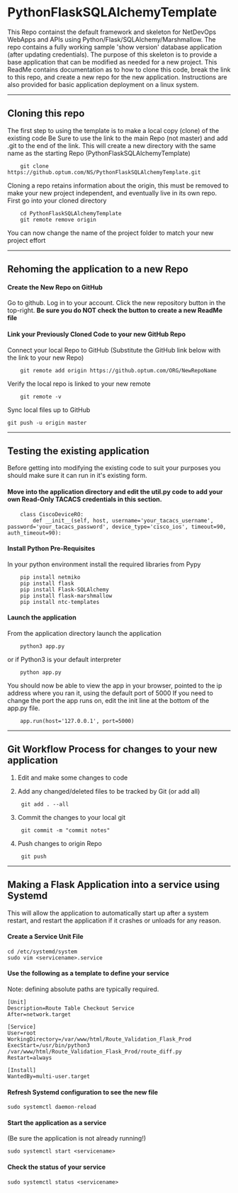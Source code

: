 # PythonFlaskSQLAlchemyTemplate
This Repo containst the default framework and skeleton for NetDevOps WebApps and APIs using Python/Flask/SQLAlchemy/Marshmallow. The repo contains a fully working sample 'show version' database application (after updating credentials). The purpose of this skeleton is to provide a base application that can be modified as needed for a new project. This ReadMe contains documentation as to how to clone this code, break the link to this repo, and create a new repo for the new application. Instructions are also provided for basic application deployment on a linux system. 

-----

## Cloning this repo
The first step to using the template is to make a local copy (clone) of the existing code
Be Sure to use the link to the main Repo (not master) and add .git to the end of the link. This will create a new directory with the same name as the starting Repo (PythonFlaskSQLAlchemyTemplate)

        git clone https://github.optum.com/NS/PythonFlaskSQLAlchemyTemplate.git

Cloning a repo retains information about the origin, this must be removed to make your new project independent, and eventually live in its own repo. First go into your cloned directory

        cd PythonFlaskSQLAlchemyTemplate
        git remote remove origin

You can now change the name of the project folder to match your new project effort

-----

## Rehoming the application to a new Repo

#### Create the New Repo on GitHub
Go to github.
Log in to your account.
Click the new repository button in the top-right. **Be sure you do NOT check the button to create a new ReadMe file**

#### Link your Previously Cloned Code to your new GitHub Repo
Connect your local Repo to GitHub (Substitute the GitHub link below with the link to your new Repo)

        git remote add origin https://github.optum.com/ORG/NewRepoName 

Verify the local repo is linked to your new remote

        git remote -v

Sync local files up to GitHub

    git push -u origin master


-----

## Testing the existing application
Before getting into modifying the existing code to suit your purposes you should make sure it can run in it's existing form.

#### Move into the application directory and edit the util.py code to add your own **Read-Only** TACACS credentials in this section. 

        class CiscoDeviceRO:
            def __init__(self, host, username='your_tacacs_username', password='your_tacacs_password', device_type='cisco_ios', timeout=90, auth_timeout=90):

#### Install Python Pre-Requisites
In your python environment install the required libraries from Pypy

        pip install netmiko
        pip install flask
        pip install Flask-SQLAlchemy
        pip install flask-marshmallow
        pip install ntc-templates

#### Launch the application 
From the application directory launch the application

        python3 app.py
        
or if Python3 is your default interpreter

        python app.py

You should now be able to view the app in your browser, pointed to the ip address where you ran it, using the default port of 5000
If you need to change the port the app runs on, edit the init line at the bottom of the app.py file. 

        app.run(host='127.0.0.1', port=5000)


-----

## Git Workflow Process for changes to your new application

1. Edit and make some changes to code
2. Add any changed/deleted files to be tracked by Git (or add all)
        
        git add . --all

3. Commit the changes to your local git

        git commit -m "commit notes"
        
4. Push changes to origin Repo

        git push

------

## Making a Flask Application into a service using Systemd
This will allow the application to automatically start up after a system restart, and restart the application if it crashes or unloads for any reason. 

#### Create a Service Unit File

    cd /etc/systemd/system
    sudo vim <servicename>.service
 
#### Use the following as a template to define your service
Note: defining absolute paths are typically required. 

    [Unit]
    Description=Route Table Checkout Service
    After=network.target

    [Service]
    User=root
    WorkingDirectory=/var/www/html/Route_Validation_Flask_Prod
    ExecStart=/usr/bin/python3 /var/www/html/Route_Validation_Flask_Prod/route_diff.py
    Restart=always

    [Install]
    WantedBy=multi-user.target

#### Refresh Systemd configuration to see the new file

    sudo systemctl daemon-reload 
    
#### Start the application as a service
(Be sure the application is not already running!)

    sudo systemctl start <servicename>
    
#### Check the status of your service

    sudo systemctl status <servicename>
    
